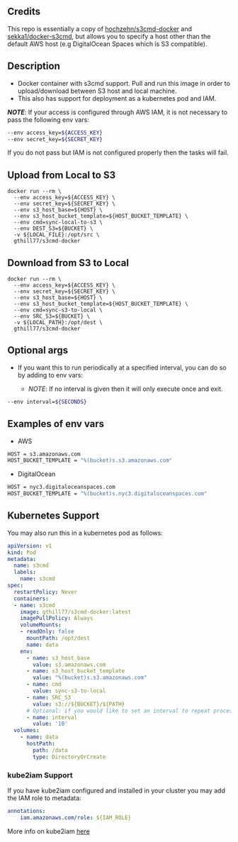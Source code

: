 ## Credits
This repo is essentially a copy of [hochzehn/s3cmd-docker](https://github.com/hochzehn/s3cmd-docker) and [sekka1/docker-s3cmd](https://github.com/sekka1/docker-s3cmd), but allows you to specify a host other than the default AWS host (e.g DigitalOcean Spaces which is S3 compatible).

## Description
* Docker container with s3cmd support. Pull and run this image in order to upload/download between S3 host and local machine.
* This also has support for deployment as a kubernetes pod and IAM.

**_NOTE_**: If your access is configured through AWS IAM, it is not necessary to pass the following env vars:
```bash
--env access_key=${ACCESS_KEY} 
--env secret_key=${SECRET_KEY}
```
If you do not pass but IAM is not configured properly then the tasks will fail.

## Upload from Local to S3
```
docker run --rm \
  --env access_key=${ACCESS_KEY} \
  --env secret_key=${SECRET_KEY} \
  --env s3_host_base=${HOST} \
  --env s3_host_bucket_template=${HOST_BUCKET_TEMPLATE} \
  --env cmd=sync-local-to-s3 \
  --env DEST_S3=${BUCKET} \
  -v ${LOCAL_FILE}:/opt/src \
  gthill77/s3cmd-docker
```

## Download from S3 to Local
```
docker run --rm \
  --env access_key=${ACCESS_KEY} \
  --env secret_key=${SECRET_KEY} \
  --env s3_host_base=${HOST} \
  --env s3_host_bucket_template=${HOST_BUCKET_TEMPLATE} \
  --env cmd=sync-s3-to-local \
  --env SRC_S3=${BUCKET} \
  -v ${LOCAL_PATH}:/opt/dest \
  gthill77/s3cmd-docker
```

## Optional args
* If you want this to run periodically at a specified interval, you can do so by adding to env vars:

    * _NOTE_: If no interval is given then it will only execute once and exit.
```bash
--env interval=${SECONDS}
```

## Examples of env vars
* AWS
```bash
HOST = s3.amazonaws.com
HOST_BUCKET_TEMPLATE = "%(bucket)s.s3.amazonaws.com"
```
* DigitalOcean
```bash
HOST = nyc3.digitaloceanspaces.com
HOST_BUCKET_TEMPLATE = "%(bucket)s.nyc3.digitaloceanspaces.com"
```

## Kubernetes Support
You may also run this in a kubernetes pod as follows:
```yaml
apiVersion: v1
kind: Pod
metadata:
  name: s3cmd
  labels:
    name: s3cmd
spec:
  restartPolicy: Never
  containers:
  - name: s3cmd
    image: gthill77/s3cmd-docker:latest
    imagePullPolicy: Always
    volumeMounts:
    - readOnly: false
      mountPath: /opt/dest
      name: data
    env:
      - name: s3_host_base
        value: s3.amazonaws.com
      - name: s3_host_bucket_template
        value: "%(bucket)s.s3.amazonaws.com"
      - name: cmd
        value: sync-s3-to-local
      - name: SRC_S3
        value: s3://${BUCKET}/${PATH}
      # Optional: if you would like to set an interval to repeat process (in seconds).
      - name: interval
        value: '10'
  volumes:
    - name: data
      hostPath:
        path: /data
        type: DirectoryOrCreate
```

### kube2iam Support
If you have kube2iam configured and installed in your cluster you may add the IAM role to metadata:
```yaml
annotations:
    iam.amazonaws.com/role: ${IAM_ROLE}
```
More info on kube2iam [here](https://github.com/jtblin/kube2iam)
